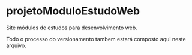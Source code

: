 # projetoModuloEstudoWeb
Site módulos de estudos para desenvolvimento web.

Todo o processo do versionamento tambem estará composto aqui neste arquivo.